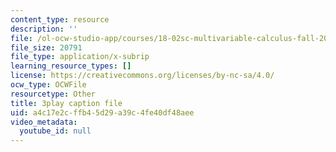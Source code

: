 ```yaml
---
content_type: resource
description: ''
file: /ol-ocw-studio-app/courses/18-02sc-multivariable-calculus-fall-2010/a4c17e2cffb45d29a39c4fe40df48aee_cbSkFpO2jgQ.vtt
file_size: 20791
file_type: application/x-subrip
learning_resource_types: []
license: https://creativecommons.org/licenses/by-nc-sa/4.0/
ocw_type: OCWFile
resourcetype: Other
title: 3play caption file
uid: a4c17e2c-ffb4-5d29-a39c-4fe40df48aee
video_metadata:
  youtube_id: null
---
```

